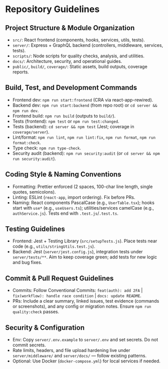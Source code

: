 # Repository Guidelines

## Project Structure & Module Organization
- `src/`: React frontend (components, hooks, services, utils, tests).
- `server/`: Express + GraphQL backend (controllers, middleware, services, tests).
- `scripts/`: Node scripts for quality checks, analysis, and utilities.
- `docs/`: Architecture, security, and operational guides.
- `public/`, `build/`, `coverage/`: Static assets, build outputs, coverage reports.

## Build, Test, and Development Commands
- Frontend dev: `npm run start:frontend` (CRA via react-app-rewired).
- Backend dev: `npm run start:backend` (from repo root) or `cd server && npm run dev`.
- Frontend build: `npm run build` (outputs to `build/`).
- Tests (frontend): `npm test` or `npm run test:changed`.
- Tests (backend): `cd server && npm test` (Jest; coverage in `coverage/server`).
- Lint/format: `npm run lint`, `npm run lint:fix`, `npm run format`, `npm run format:check`.
- Type check: `npm run type-check`.
- Security audit (backend): `npm run security:audit` (or `cd server && npm run security:audit`).

## Coding Style & Naming Conventions
- Formatting: Prettier enforced (2 spaces, 100-char line length, single quotes, semicolons).
- Linting: ESLint (`react-app`, import ordering). Fix before PRs.
- Naming: React components PascalCase (e.g., `UserTable.tsx`); hooks start with `use*` (e.g., `useUsers.ts`); utilities/services camelCase (e.g., `authService.js`). Tests end with `.test.js`/`.test.ts`.

## Testing Guidelines
- Frontend: Jest + Testing Library (`src/setupTests.js`). Place tests near code (e.g., `utils/stringUtils.test.js`).
- Backend: Jest (`server/jest.config.js`), integration tests under `server/tests/**`. Aim to keep coverage green; add tests for new logic and bug fixes.

## Commit & Pull Request Guidelines
- Commits: Follow Conventional Commits: `feat(auth): add 2FA` | `fix(workflow): handle race condition` | `docs: update README`.
- PRs: Include a clear summary, linked issues, test evidence (commands or screenshots), and any config or migration notes. Ensure `npm run quality:check` passes.

## Security & Configuration
- Env: Copy `server/.env.example` to `server/.env` and set secrets. Do not commit secrets.
- Rate limits, headers, and file upload hardening live under `server/middleware/` and `server/docs/` — follow existing patterns.
- Optional: Use Docker (`docker-compose.yml`) for local services if needed.


